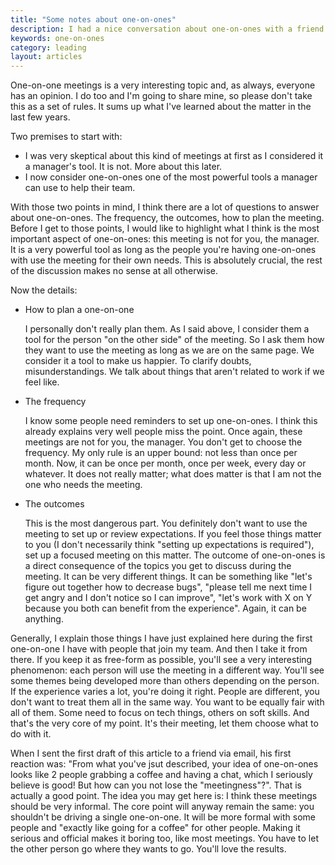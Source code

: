```yaml
---
title: "Some notes about one-on-ones"
description: I had a nice conversation about one-on-ones with a friend via email and this article wraps it up.
keywords: one-on-ones
category: leading
layout: articles
---
```


One-on-one meetings is a very interesting topic and, as always, everyone has an
opinion. I do too and I'm going to share mine, so please don't take this
as a set of rules. It sums up what I've learned about the matter in the last few years.

Two premises to start with:

- I was very skeptical about this kind of meetings at first as I considered it
  a manager's tool. It is not. More about this later.
- I now consider one-on-ones one of the most powerful tools a manager can use to
  help their team.

With those two points in mind, I think there are a lot of questions to
answer about one-on-ones. The frequency, the outcomes, how to plan the meeting.
Before I get to those points, I would like to highlight what I think is the
most important aspect of one-on-ones: this meeting is not for you, the
manager. It is a very powerful tool as long as the people you're having one-on-ones 
with use the meeting for their own needs. This is absolutely crucial,
the rest of the discussion makes no sense at all otherwise.

Now the details:

  - How to plan a one-on-one

    I personally don't really plan them. As I said above, I consider them a tool for the
    person "on the other side" of the meeting. So I ask them how they want to use
    the meeting as long as we are on the same page. We consider it a tool to make
    us happier. To clarify doubts, misunderstandings. We talk about things that
    aren't related to work if we feel like.

  - The frequency

    I know some people need reminders to set up one-on-ones. I think this already
    explains very well people miss the point. Once again, these meetings are not for you, 
    the manager. You don't get to choose the frequency. My only rule is an upper
    bound: not less than once per month. Now, it can be once per month, once per week,
    every day or whatever. It does not really matter; what does matter is that I am
    not the one who needs the meeting.

  - The outcomes

    This is the most dangerous part. You definitely don't want to use
    the meeting to set up or review expectations. If you feel those things matter
    to you (I don't necessarily think "setting up expectations is required"), set up
    a focused meeting on this matter. The outcome of one-on-ones is a direct consequence
    of the topics you get to discuss during the meeting. It can be very different
    things. It can be something like "let's figure out together how to decrease
    bugs", "please tell me next time I get angry and I don't notice so I can
    improve", "let's work with X on Y because you both can benefit from the
    experience". Again, it can be anything.

Generally, I explain those things I have just explained here during the
first one-on-one I have with people that join my team. And then I take it from
there. If you keep it as free-form as possible, you'll see a very
interesting phenomenon: each person will use the meeting in a different way.
You'll see some themes being developed more than others depending on the
person. If the experience varies a lot, you're doing it right. People are
different, you don't want to treat them all in the same way. You want to be
equally fair with all of them. Some need to focus on tech things,
others on soft skills. And that's the very core of my point. It's their
meeting, let them choose what to do with it.

When I sent the first draft of this article to a friend via email, his first
reaction was: "From what you've jsut described, your idea of one-on-ones looks like 
2 people grabbing a coffee and having a chat, which I seriously believe is good! But
how can you not lose the "meetingness"?". That is actually a good point. The
idea you may get here is: I think these meetings should be very informal.
The core point will anyway remain the same: you shouldn't be
driving a single one-on-one. It will be more formal with some people and "exactly like going
for a coffee" for other people. Making it serious and official makes it boring
too, like most meetings. You have to let the other person go where they wants to
go. You'll love the results.
